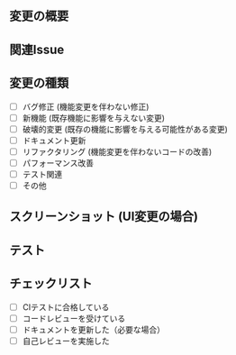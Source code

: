 ## 変更の概要
<!-- 変更の概要を簡潔に説明してください -->

## 関連Issue
<!-- 関連するIssueがあれば記載してください（例：#123） -->

## 変更の種類
<!-- あてはまるものにxを入れてください -->
- [ ] バグ修正 (機能変更を伴わない修正)
- [ ] 新機能 (既存機能に影響を与えない変更)
- [ ] 破壊的変更 (既存の機能に影響を与える可能性がある変更)
- [ ] ドキュメント更新
- [ ] リファクタリング (機能変更を伴わないコードの改善)
- [ ] パフォーマンス改善
- [ ] テスト関連
- [ ] その他

## スクリーンショット (UI変更の場合)
<!-- UI変更がある場合、変更前後のスクリーンショットを添付してください -->

## テスト
<!-- テスト方法や検証方法について記載してください -->

## チェックリスト
<!-- 以下の項目をレビュー前に確認してください -->
- [ ] CIテストに合格している
- [ ] コードレビューを受けている
- [ ] ドキュメントを更新した（必要な場合）
- [ ] 自己レビューを実施した